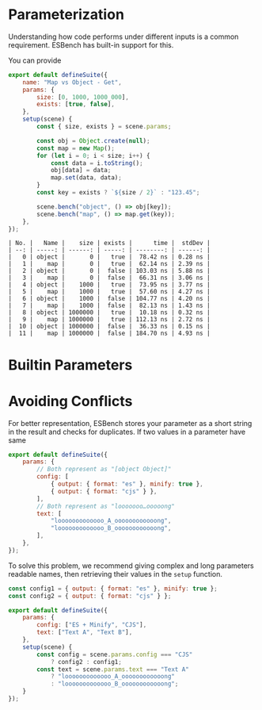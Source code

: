 # Parameterization

Understanding how code performs under different inputs is a common requirement. ESBench has built-in support for this.

You can provide 

```javascript
export default defineSuite({
	name: "Map vs Object - Get",
	params: {
		size: [0, 1000, 1000_000],
		exists: [true, false],
	},
	setup(scene) {
		const { size, exists } = scene.params;

		const obj = Object.create(null);
		const map = new Map();
		for (let i = 0; i < size; i++) {
			const data = i.toString();
			obj[data] = data;
			map.set(data, data);
		}
		const key = exists ? `${size / 2}` : "123.45";

		scene.bench("object", () => obj[key]);
		scene.bench("map", () => map.get(key));
	},
});
```

```text
| No. |   Name |    size | exists |      time |  stdDev |
| --: | -----: | ------: | -----: | --------: | ------: |
|   0 | object |       0 |   true |  78.42 ns | 0.28 ns |
|   1 |    map |       0 |   true |  62.14 ns | 2.39 ns |
|   2 | object |       0 |  false | 103.03 ns | 5.88 ns |
|   3 |    map |       0 |  false |  66.31 ns | 3.06 ns |
|   4 | object |    1000 |   true |  73.95 ns | 3.77 ns |
|   5 |    map |    1000 |   true |  57.60 ns | 4.27 ns |
|   6 | object |    1000 |  false | 104.77 ns | 4.20 ns |
|   7 |    map |    1000 |  false |  82.13 ns | 1.43 ns |
|   8 | object | 1000000 |   true |  10.18 ns | 0.32 ns |
|   9 |    map | 1000000 |   true | 112.13 ns | 2.72 ns |
|  10 | object | 1000000 |  false |  36.33 ns | 0.15 ns |
|  11 |    map | 1000000 |  false | 184.70 ns | 4.93 ns |
```

# Builtin Parameters



# Avoiding Conflicts

For better representation, ESBench stores your parameter as a short string in the result and checks for duplicates. If two values in a parameter have same 



```javascript
export default defineSuite({
	params: {
		// Both represent as "[object Object]"
		config: [
			{ output: { format: "es" }, minify: true },
			{ output: { format: "cjs" } },
        ],
		// Both represent as "looooooo…ooooong"
		text: [
			"looooooooooooo_A_oooooooooooong",
			"looooooooooooo_B_oooooooooooong",
		],
	},
});
```

To solve this problem, we recommend giving complex and long parameters readable names, then retrieving their values in the `setup` function.

```javascript
const config1 = { output: { format: "es" }, minify: true };
const config2 = { output: { format: "cjs" } };

export default defineSuite({
	params: {
		config: ["ES + Minify", "CJS"],
		text: ["Text A", "Text B"],
	},
    setup(scene) {
		const config = scene.params.config === "CJS" 
            ? config2 : config1;
		const text = scene.params.text === "Text A" 
            ? "looooooooooooo_A_oooooooooooong" 
            : "looooooooooooo_B_oooooooooooong";
    }
});
```
